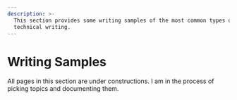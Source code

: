 ```yaml
---
description: >-
  This section provides some writing samples of the most common types of
  technical writing.
---
```


# Writing Samples

All pages in this section are under constructions. I am in the process of picking topics and documenting them.&#x20;
